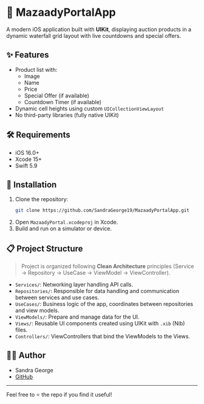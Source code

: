 # 📱 MazaadyPortalApp

A modern iOS application built with **UIKit**, displaying auction products in a dynamic waterfall grid layout with live countdowns and special offers.

## ✨ Features
- Product list with:
  - Image
  - Name
  - Price
  - Special Offer (if available)
  - Countdown Timer (if available)
- Dynamic cell heights using custom `UICollectionViewLayout`
- No third-party libraries (fully native UIKit)

## 🛠️ Requirements
- iOS 16.0+
- Xcode 15+
- Swift 5.9

## 🚀 Installation
1. Clone the repository:
    ```bash
    git clone https://github.com/SandraGeorge19/MazaadyPortalApp.git
    ```
2. Open `MazaadyPortal.xcodeproj` in Xcode.
3. Build and run on a simulator or device.

## 📋 Project Structure
> Project is organized following **Clean Architecture** principles (Service → Repository → UseCase → ViewModel → ViewController).
- `Services/`: Networking layer handling API calls.
- `Repositories/`: Responsible for data handling and communication between services and use cases.
- `UseCases/`: Business logic of the app, coordinates between repositories and view models.
- `ViewModels/`: Prepare and manage data for the UI.
- `Views/`: Reusable UI components created using UIKit with `.xib` (Nib) files.
- `Controllers/`: ViewControllers that bind the ViewModels to the Views.


## 👩‍💻 Author
- Sandra George
- [GitHub](https://github.com/SandraGeorge19)

---

Feel free to ⭐️ the repo if you find it useful!
